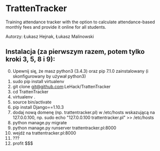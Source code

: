 # TrattenTracker
Training attendance tracker with the option to calculate attendance-based monthly fees and provide it online for all students.

Autorzy: Łukasz Hejnak, Łukasz Malinowski

## Instalacja (za pierwszym razem, potem tylko kroki 3, 5, 8 i 9):
0. Upewnij się, że masz python3 (3.4.3) oraz pip 7.1.0 zainstalowany (i skonfigurowany by używał python3)
1. sudo pip install virtualenv
2. git clone git@github.com:LeHack/TrattenTracker
3. cd TrattenTracker
4. virtualenv .
5. source bin/activate
6. pip install Django==1.10.3
7. dodaj nową domenę (np. trattentracker.pl) w /etc/hosts wskazującą na 127.0.0.100, np.
        sudo echo "127.0.0.100   trattentracker.pl" >> /etc/hosts
8. python manage.py migrate
9. python manage.py runserver trattentracker.pl:8000
10. wejdź na trattentracker.pl:8000
11. ???
12. profit $$$
